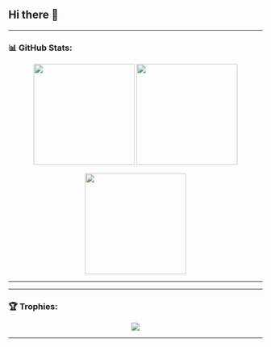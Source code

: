 ## Hi there 👋

---

### 📊 GitHub Stats:
<p align="center">
  <img src="https://github-readme-stats.vercel.app/api?username=Ashrith6904&theme=tokyonight&show_icons=true" height="200" />
  <img src="https://github-readme-streak-stats.herokuapp.com/?user=Ashrith6904&theme=tokyonight" height="200" />
</p>
<p align="center">
  <img src="https://github-readme-stats.vercel.app/api/top-langs?username=Ashrith6904&layout=compact&theme=tokyonight" height="200" />
</p>

---

---

### 🏆 Trophies:
<p align="center">
  <img src="https://github-profile-trophy.vercel.app/?username=Ashrith6904&theme=darkhub&no-frame=true&row=1" />
</p>

---
